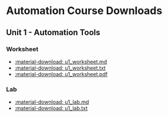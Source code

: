 # Automation Course Downloads

## Unit 1 - Automation Tools
### Worksheet

- <a href="../../assets/pcae/downloads/u1/u1_worksheet.md.txt" download="u1_worksheet.md">:material-download: u1_worksheet.md</a>
- <a href="../../assets/pcae/downloads/u1/u1_worksheet.txt" download>:material-download: u1_worksheet.txt</a>
- <a href="../../assets/pcae/downloads/u1/u1_worksheet.pdf" download>:material-download: u1_worksheet.pdf</a>

### Lab

- <a href="../../assets/pcae/downloads/u1/u1_lab.md.txt" download="u1_lab.md">:material-download: u1_lab.md</a>
- <a href="../../assets/pcae/downloads/u1/u1_lab.txt" download>:material-download: u1_lab.txt</a>

